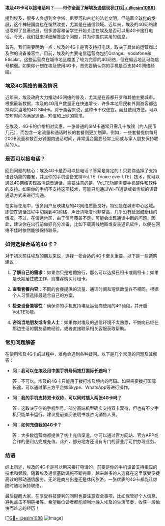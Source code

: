 **埃及4G卡可以接电话吗？——带你全面了解埃及通信现状[[TG💪+ @esim1088](https://t.me/s/esim1088)]**

提到埃及，很多人会想到金字塔、尼罗河和古老的法老文明。但随着全球化的发展，这个神秘国度也在悄然改变，尤其是在通信领域。近年来，埃及的4G网络建设取得了显著进展，很多游客和留学生开始关注在埃及是否可以用4G卡接打电话。今天，我们就来详细解答这个问题，并为你提供实用的信息。

首先，我们需要明确一点：埃及的4G卡是否支持打电话，取决于具体的运营商以及你的设备兼容性。目前，埃及的主要电信运营商包括Orange、Vodafone和Etisalat。这些运营商在城市地区覆盖了较为完善的4G网络，但在偏远地区可能信号稍弱。如果你计划在埃及使用4G卡，首先要确认你的手机是否支持4G网络频段。

### 埃及4G网络的普及情况

近年来，埃及政府大力推动4G网络的普及，尤其是在首都开罗和其他主要城市。根据最新数据，埃及的4G用户数量正在快速增长，许多本地居民和外国游客都选择购买当地的4G SIM卡。对于游客来说，这种卡不仅便宜，而且使用方便，可以在短时间内满足通话、短信和上网的需求。

在埃及，4G卡的价格相对实惠。一张普通的SIM卡通常只需几十埃镑（约人民币几元），而包含一定流量和通话时长的套餐则更加划算。例如，一些套餐提供每月20GB流量和数百分钟国内通话时间，非常适合需要经常上网或与家人朋友保持联系的人。

### 是否可以接电话？

回到问题的核心：埃及4G卡是否可以接电话？答案是肯定的！只要你选择了支持语音功能的套餐，并且你的手机设备支持VoLTE（Voice over LTE）技术，就可以通过4G网络实现高清语音通话。需要注意的是，VoLTE功能需要手机硬件和软件的支持。如果你的手机不支持这项技术，可能只能通过Wi-Fi通话或者传统的语音通话方式来进行沟通。

在实际使用中，很多用户反映埃及的4G网络质量良好，特别是在城市中心区域。即使在通话过程中切换到4G网络，声音清晰度也非常高，几乎没有延迟或断线的情况。不过，在偏远地区，由于信号覆盖不足，可能会出现通话中断的问题。因此，建议你在出行前做好充分准备，比如下载离线地图或安装通讯软件，以便在网络不佳时依然能够保持联系。

### 如何选择合适的4G卡？

对于初次前往埃及的朋友来说，选择一张合适的4G卡至关重要。以下是一些选购建议：

1. **了解自己的需求**：如果你只是短期旅行，那么可以选择日租卡或周租卡；如果是长期居住或工作，则推荐购买月租卡。
   
2. **查看套餐内容**：不同的套餐提供的流量、通话时间和短信数量各不相同。根据个人习惯选择最适合自己的方案。
   
3. **检查设备兼容性**：确保你的手机支持埃及运营商使用的4G频段，并开启VoLTE功能。
   
4. **咨询当地朋友或专业人士**：如果你对埃及的通信环境不太熟悉，不妨向已经在那边生活的朋友请教经验，或者直接联系相关客服获取帮助。

### 常见问题解答

在使用埃及4G卡的过程中，难免会遇到各种疑问。以下是几个常见的问题及其解答：

- **问：我可以在埃及用中国手机号码拨打国际长途吗？**
  
  答：不可以。埃及的4G卡只能用于拨打埃及境内的号码。如果需要拨打国际长途，可以通过第三方平台如Skype、WhatsApp等进行操作。

- **问：我的手机支持双卡双待，可以同时插入两张4G卡吗？**
  
  答：这取决于你的手机型号。部分高端机型确实支持双卡双待，但也有不少手机只能单卡运行。建议提前查阅说明书或咨询销售人员。

- **问：如何充值我的4G卡？**
  
  答：大多数运营商都提供了线上充值渠道，你可以通过官方网站、官方APP或合作的便利店完成充值。此外，部分地方还设有专门的营业厅可供办理业务。

### 结语

综上所述，埃及的4G卡是可以用来接打电话的，前提是你的手机设备支持相应的技术和频段。随着埃及通信基础设施不断完善，越来越多的人选择在这里享受便捷高效的移动通信服务。无论是商务出差还是休闲旅游，一张优质的4G卡都能让你随时随地保持联络。

最后提醒大家，在享受科技便利的同时也要注意安全事项，比如保管好个人信息、避免点击不明链接等。希望每位读者都能顺利地融入埃及的生活节奏，收获一段愉快而难忘的经历！

[[TG💪+ @esim1088](https://t.me/s/esim1088) ![Image](https://i.postimg.cc/4NQfJmqS/Snipaste-2025-05-13-00-14-12.png)]